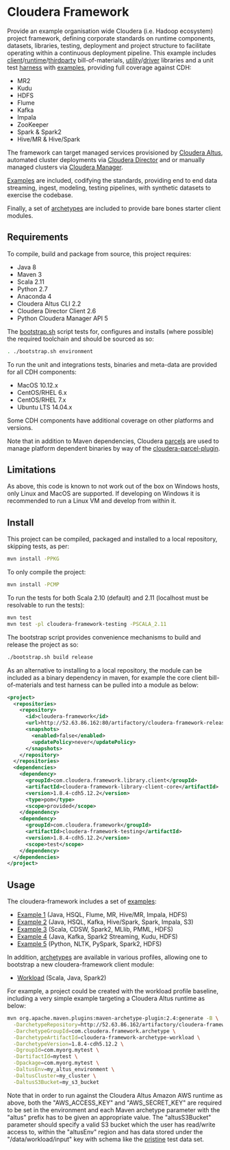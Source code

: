 # Cloudera Framework

Provide an example organisation wide Cloudera (i.e. Hadoop ecosystem) project framework, 
defining corporate standards on runtime components, datasets, libraries, testing, deployment and
project  structure to facilitate operating within a continuous deployment pipeline. This example includes 
[client](https://github.com/ggear/cloudera-framework/tree/master/cloudera-framework-library/cloudera-framework-library-client)/[runtime](https://github.com/ggear/cloudera-framework/tree/master/cloudera-framework-library/cloudera-framework-library-runtime)/[thirdparty](https://github.com/ggear/cloudera-framework/tree/master/cloudera-framework-library/cloudera-framework-library-thirdparty)
bill-of-materials, [utility](https://github.com/ggear/cloudera-framework/tree/master/cloudera-framework-common/src/main/java/com/cloudera/framework/common)/[driver](https://github.com/ggear/cloudera-framework/tree/master/cloudera-framework-common/src/main/java/com/cloudera/framework/common/Driver.java)
libraries and a unit test [harness](https://github.com/ggear/cloudera-framework/tree/master/cloudera-framework-testing/src/main/java/com/cloudera/framework/testing)
with [examples](https://github.com/ggear/cloudera-framework/tree/master/cloudera-framework-testing/src/test/java/com/cloudera/framework/testing/server),
providing full coverage against CDH:

* MR2
* Kudu
* HDFS
* Flume
* Kafka
* Impala
* ZooKeeper
* Spark & Spark2
* Hive/MR & Hive/Spark

The framework can target managed services provisioned by [Cloudera Altus](https://www.cloudera.com/products/altus.html),
automated cluster deployments via [Cloudera Director](https://www.cloudera.com/products/product-components/cloudera-director.html)
and or manually managed clusters via [Cloudera Manager](https://www.cloudera.com/products/product-components/cloudera-manager.html).

[Examples](https://github.com/ggear/cloudera-framework/tree/master/cloudera-framework-parent/cloudera-framework-example) 
are included, codifying the standards, providing end to end data streaming, ingest, modeling, testing
pipelines, with synthetic datasets to exercise the codebase.

Finally, a set of [archetypes](https://github.com/ggear/cloudera-framework/tree/master/cloudera-framework-archetype) 
are included to provide bare bones starter client modules.

## Requirements

To compile, build and package from source, this project requires:

* Java 8
* Maven 3
* Scala 2.11
* Python 2.7
* Anaconda 4
* Cloudera Altus CLI 2.2
* Cloudera Director Client 2.6
* Python Cloudera Manager API 5

The [bootstrap.sh](https://github.com/ggear/cloudera-framework/blob/master/bootstrap.sh) script tests for,
configures and installs (where possible) the required toolchain and should be sourced as so:

```bash
. ./bootstrap.sh environment
```

To run the unit and integrations tests, binaries and meta-data are provided for all CDH components:

* MacOS 10.12.x
* CentOS/RHEL 6.x
* CentOS/RHEL 7.x
* Ubuntu LTS 14.04.x

Some CDH components have additional coverage on other platforms and versions.

Note that in addition to Maven dependencies, Cloudera 
[parcels](http://www.cloudera.com/documentation/enterprise/latest/topics/cm_ig_parcels.html) 
are used to manage platform dependent binaries by way of the 
[cloudera-parcel-plugin](https://github.com/ggear/cloudera-parcel/tree/master/cloudera-parcel-plugin).

## Limitations

As above, this code is known to not work out of the box on Windows hosts, only Linux and MacOS
are supported. If developing on Windows it is recommended to run a Linux VM and develop from within it.  

## Install

This project can be compiled, packaged and installed to a local repository, skipping tests, as per:

```bash
mvn install -PPKG
```

To only compile the project:

```bash
mvn install -PCMP
```

To run the tests for both Scala 2.10 (default) and 2.11 (localhost must be resolvable to run the tests):

```bash
mvn test
mvn test -pl cloudera-framework-testing -PSCALA_2.11
```

The bootstrap script provides convenience mechanisms to build and release the project as so:

```bash
./bootstrap.sh build release
```

As an alternative to installing to a local repository, the module can be included as a binary dependency in maven, 
for example the core client bill-of-materials and test harness can be pulled into a module as below:

```xml
<project>
  <repositories>
    <repository>
      <id>cloudera-framework</id>
      <url>http://52.63.86.162:80/artifactory/cloudera-framework-releases</url>
      <snapshots>
        <enabled>false</enabled>
        <updatePolicy>never</updatePolicy>
      </snapshots>
    </repository>
  </repositories>
  <dependencies>
    <dependency>
      <groupId>com.cloudera.framework.library.client</groupId>
      <artifactId>cloudera-framework-library-client-core</artifactId>
      <version>1.8.4-cdh5.12.2</version>
      <type>pom</type>
      <scope>provided</scope>
    </dependency>
    <dependency>
      <groupId>com.cloudera.framework</groupId>
      <artifactId>cloudera-framework-testing</artifactId>
      <version>1.8.4-cdh5.12.2</version>
      <scope>test</scope>
    </dependency>
  </dependencies>
</project>
```

## Usage

The cloudera-framework includes a set of 
[examples](https://github.com/ggear/cloudera-framework/tree/master/cloudera-framework-parent/cloudera-framework-example):

* [Example 1](https://github.com/ggear/cloudera-framework/tree/master/cloudera-framework-parent/cloudera-framework-example/cloudera-framework-example-1) 
  (Java, HSQL, Flume, MR, Hive/MR, Impala, HDFS)
* [Example 2](https://github.com/ggear/cloudera-framework/tree/master/cloudera-framework-parent/cloudera-framework-example/cloudera-framework-example-2)
  (Java, HSQL, Kafka, Hive/Spark, Spark, Impala, S3)
* [Example 3](https://github.com/ggear/cloudera-framework/tree/master/cloudera-framework-parent/cloudera-framework-example/cloudera-framework-example-3) 
  (Scala, CDSW, Spark2, MLlib, PMML, HDFS)
* [Example 4](https://github.com/ggear/cloudera-framework/tree/master/cloudera-framework-parent/cloudera-framework-example/cloudera-framework-example-4) 
  (Java, Kafka, Spark2 Streaming, Kudu, HDFS)
* [Example 5](https://github.com/ggear/cloudera-framework/tree/master/cloudera-framework-parent/cloudera-framework-example/cloudera-framework-example-5) 
  (Python, NLTK, PySpark, Spark2, HDFS)

In addition,
[archetypes](https://github.com/ggear/cloudera-framework/tree/master/cloudera-framework-archetype)
are available in various profiles, allowing one to bootstrap a new cloudera-framework client module:

* [Workload](https://github.com/ggear/cloudera-framework/tree/master/cloudera-framework-archetype/cloudera-framework-archetype-workload/src/main/resources/archetype-resources)
  (Scala, Java, Spark2)

For example, a project could be created with the workload profile baseline,
including a very simple example targeting a Cloudera Altus runtime as below:

```bash
mvn org.apache.maven.plugins:maven-archetype-plugin:2.4:generate -B \
  -DarchetypeRepository=http://52.63.86.162/artifactory/cloudera-framework-releases \
  -DarchetypeGroupId=com.cloudera.framework.archetype \
  -DarchetypeArtifactId=cloudera-framework-archetype-workload \
  -DarchetypeVersion=1.8.4-cdh5.12.2 \
  -DgroupId=com.myorg.mytest \
  -DartifactId=mytest \
  -Dpackage=com.myorg.mytest \
  -DaltusEnv=my_altus_environment \
  -DaltusCluster=my_cluster \
  -DaltusS3Bucket=my_s3_bucket
```

Note that in order to run against the Cloudera Altus Amazon AWS runtime as above, 
both the "AWS_ACCESS_KEY" and "AWS_SECRET_KEY" are required to be set in the 
environment and each Maven archetype parameter with the "altus" prefix has to be 
given an appropriate value. The "altusS3Bucket" parameter should specify a valid
S3 bucket which the user has read/write access to, within the "altusEnv" region
and has data stored under the "/data/workload/input" key with schema like the
[pristine](https://raw.githubusercontent.com/ggear/cloudera-framework/master/cloudera-framework-archetype/cloudera-framework-archetype-workload/src/main/resources/archetype-resources/src/test/resources/data/__artifactId__/csv/pristine/pristine.csv) 
test data set.

